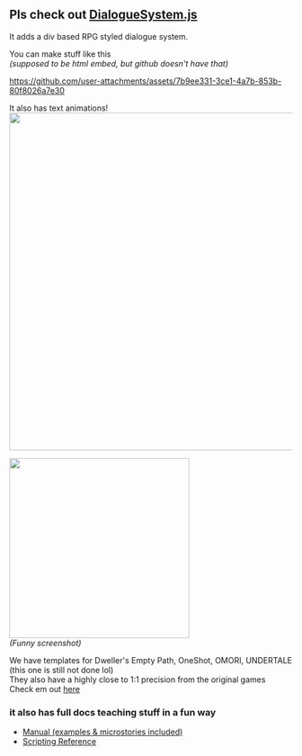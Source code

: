 ## Pls check out **[DialogueSystem.js](https://calmbubbles.github.io/works/js-plugins/DialogueSystem/)**<br>
It adds a div based RPG styled dialogue system.

You can make stuff like this<br>
*(supposed to be html embed, but github doesn't have that)*<br>

https://github.com/user-attachments/assets/7b9ee331-3ce1-4a7b-853b-80f8026a7e30

It also has text animations!<br>
<img width="600" src="https://calmbubbles.github.io/img/js-plugins/DialogueSystem/manual-topics/animations.gif"/>

<img width="320" src="https://github.com/user-attachments/assets/1b78ec8d-abc9-49ec-a578-74686a576f4c"/><br>
*(Funny screenshot)*<br>

We have templates for Dweller's Empty Path, OneShot, OMORI, UNDERTALE (this one is still not done lol)<br>
They also have a highly close to 1:1 precision from the original games<br>
Check em out [here](https://calmbubbles.github.io/works/js-plugins/DialogueSystem/templates)

### it also has full docs teaching stuff in a fun way
- [Manual (examples & microstories included)](https://calmbubbles.github.io/docs/js-plugins/manual/DialogueSystem)
- [Scripting Reference](https://calmbubbles.github.io/docs/js-plugins/reference/DialogueSystem)
